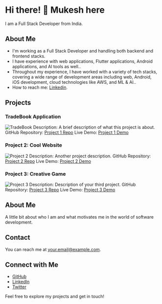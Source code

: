 # Hi there! 👋 Mukesh here
I am a Full Stack Developer from India.

## About Me

- I'm working as a Full Stack Developer and handling both backend and frontend stacks.
- I have experience with web applications, Flutter applications, Android applications, and AI tools as well..
- Throughout my experience, I have worked with a variety of tech stacks, covering a wide range of development areas including web, Android, iOS development, cloud technologies like AWS, and ML & AI..
- How to reach me: [Linkedin](https://in.linkedin.com/in/mukesh-rajpurohit-39147016b).


## Projects

### TradeBook Application
![TradeBook](images/1.jpg)
Description: A brief description of what this project is about.
GitHub Repository: [Project 1 Repo](https://github.com/yourusername/project1)
Live Demo: [Project 1 Demo](https://yourusername.github.io/project1)

### Project 2: Cool Website
![Project 2](project2_image.jpg)
Description: Another project description.
GitHub Repository: [Project 2 Repo](https://github.com/yourusername/project2)
Live Demo: [Project 2 Demo](https://yourusername.github.io/project2)

### Project 3: Creative Game
![Project 3](project3_image.jpg)
Description: Description of your third project.
GitHub Repository: [Project 3 Repo](https://github.com/yourusername/project3)
Live Demo: [Project 3 Demo](https://yourusername.github.io/project3)

## About Me

A little bit about who I am and what motivates me in the world of software development.

## Contact

You can reach me at your.email@example.com.

## Connect with Me

- [GitHub](https://github.com/yourusername)
- [LinkedIn](https://www.linkedin.com/in/yourusername)
- [Twitter](https://twitter.com/yourusername)

Feel free to explore my projects and get in touch!
